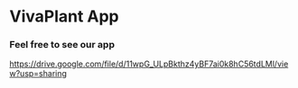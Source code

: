# VivaPlant App

### Feel free to see our app

https://drive.google.com/file/d/11wpG_ULpBkthz4yBF7ai0k8hC56tdLMl/view?usp=sharing
